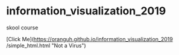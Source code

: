 # information_visualization_2019
skool course

[Click Me](https://oranguh.github.io/information_visualization_2019
/simple_html.html "Not a Virus")
